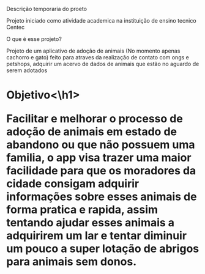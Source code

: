 Descrição temporaria do proeto

Projeto iniciado como atividade academica na instituição de ensino tecnico Centec

O que é esse projeto?

Projeto de um aplicativo de adoção de animais (No momento apenas cachorro e gato)
feito para atraves da realização de contato com ongs e petshops, adquirir um 
acervo de dados de animais que estão no aguardo de serem adotados


<h1>Objetivo<\h1>
  
Facilitar e melhorar o processo de adoção de animais em estado de abandono ou que
não possuem uma familia, o app visa trazer uma maior facilidade para que os moradores
da cidade consigam adquirir informações sobre esses animais de forma pratica e rapida,
assim tentando ajudar esses animais a adquirirem um lar e tentar diminuir um pouco a
super lotação de abrigos para animais sem donos.

